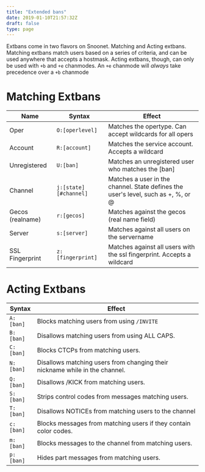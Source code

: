 ```yaml
---
title: "Extended bans"
date: 2019-01-10T21:57:32Z
draft: false
type: page
---
```


Extbans come in two flavors on Snoonet. Matching and Acting extbans. Matching extbans match users based on a series of criteria, and can be used anywhere that accepts a hostmask. Acting extbans, though, can only be used with `+b` and `+e` chanmodes. An `+e` chanmode will *always* take precedence over a `+b` chanmode

# Matching Extbans

|       Name       |        Syntax         |                                       Effect                                      |
| ---------------- | --------------------- | --------------------------------------------------------------------------------- |
| Oper             | `O:[operlevel]`       | Matches the opertype. Can accept wildcards for all opers                          |
| Account          | `R:[account]`         | Matches the service account. Accepts a wildcard                                   |
| Unregistered     | `U:[ban]`             | Matches an unregistered user who matches the [ban]                                |
| Channel          | `j:[state][#channel]` | Matches a user in the channel. State defines the user's level, such as +, %, or @ |
| Gecos (realname) | `r:[gecos]`           | Matches against the gecos (real name field)                                       |
| Server           | `s:[server]`          | Matches against all users on the servername                                       |
| SSL Fingerprint  | `z:[fingerprint]`     | Matches against all users with the ssl fingerprint. Accepts a wildcard            |

# Acting Extbans

|   Syntax  |                                    Effect                                   |
| --------- | --------------------------------------------------------------------------- |
| `A:[ban]` | Blocks matching users from using `/INVITE`                                  |
| `B:[ban]` | Disallows matching users from using ALL CAPS.                               |
| `C:[ban]` | Blocks CTCPs from matching users.                                           |
| `N:[ban]` | Disallows matching users from changing their nickname while in the channel. |
| `Q:[ban]` | Disallows /KICK from matching users.                                        |
| `S:[ban]` | Strips control codes from messages matching users.                          |
| `T:[ban]` | Disallows NOTICEs from matching users to the channel                        |
| `c:[ban]` | Blocks messages from matching users if they contain color codes.            |
| `m:[ban]` | Blocks messages to the channel from matching users.                         |
| `p:[ban]` | Hides part messages from matching users.                                    |

